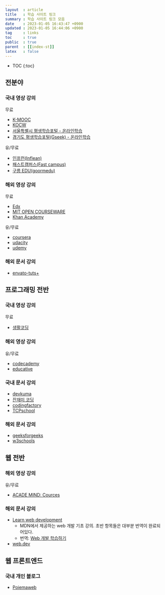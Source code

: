 ```yaml
---
layout  : article
title   : 학습 사이트 링크
summary : 학습 사이트 링크 모음
date    : 2023-01-05 16:43:47 +0900
updated : 2023-01-05 16:44:06 +0900
tag     : links
toc     : true
public  : true
parent  : [[index-st]]
latex   : false
---
```

* TOC
{:toc}

## 전분야

### 국내 영상 강의

무료

* [K-MOOC](http://www.kmooc.kr)
* [KOCW](http://www.kocw.net/home/index.do)
* [서울특별시 평생학습포털 - 온라인학습](https://sll.seoul.go.kr/lms/requestCourse/doOnlineMain.dunet)
* [경기도 평생학습포털(Gseek) - 온라인학습](https://www.gseek.kr/)

유/무료

* [인프런(Inflean)](https://www.inflearn.com)
* [패스트캠퍼스(Fast campus)](https://fastcampus.co.kr)
* [구름 EDU(goormedu)](https://edu.goorm.io)

### 해외 영상 강의

무료

* [Edx](https://www.edx.org/)
* [MIT OPEN COURSEWARE](https://ocw.mit.edu/index.htm)
* [Khan Academy](https://www.khanacademy.org/)

유/무료

* [coursera](https://www.coursera.org/)
* [udacity](https://www.udacity.com/)
* [udemy](https://www.udemy.com/)

### 해외 문서 강의

* [envato-tuts+](https://tutsplus.com/)

## 프로그래밍 전반

### 국내 영상 강의

무료

* [생활코딩](https://opentutorials.org/course/1)

### 해외 영상 강의

유/무료

* [codecademy](https://www.codecademy.com/)
* [educative](https://www.educative.io/)

### 국내 문서 강의

* [devkuma](https://www.devkuma.com)
* [잔재미 코딩](https://www.fun-coding.org/daveblog.html)
* [codingfactory](https://www.codingfactory.net/)
* [TCPschool](http://tcpschool.com/)

### 해외 문서 강의

* [geeksforgeeks](https://www.geeksforgeeks.org/)
* [w3schools](https://www.w3schools.com/)

## 웹 전반

### 해외 영상 강의

유/무료

* [ACADE MIND: Cources](https://academind.com/courses/)

### 해외 문서 강의

* [Learn web development](https://developer.mozilla.org/en-US/docs/Learn)
    * MDN에서 제공하는 web 개발 기초 강의. 초반 항목들은 대부분 번역이 완료되어있다.
    * 번역: [Web 개발 학습하기](https://developer.mozilla.org/ko/docs/Learn)
* [web.dev](https://web.dev)

## 웹 프론트엔드

### 국내 개인 블로그

* [Poiemaweb](https://poiemaweb.com/)
